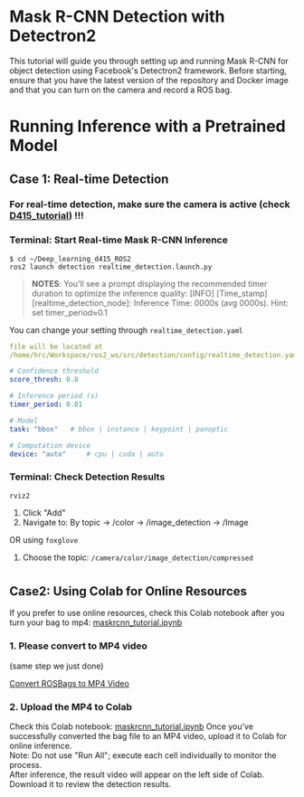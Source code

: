 # Mask R-CNN Detection with Detectron2
This tutorial will guide you through setting up and running Mask R-CNN for object detection using Facebook's Detectron2 framework. Before starting, ensure that you have the latest version of the repository and Docker image and that you can turn on the camera and record a ROS bag.

# Running Inference with a Pretrained Model

## Case 1: Real-time Detection

### **For real-time detection, make sure the camera is active (check [D415_tutorial](https://github.com/LesterLiou/Deep_learning_d415_ROS2/tree/main)) !!!**


### Terminal: Start Real-time Mask R-CNN Inference
```
$ cd ~/Deep_learning_d415_ROS2
ros2 launch detection realtime_detection.launch.py
```
> **NOTES**: You’ll see a prompt displaying the recommended timer duration to optimize the inference quality:
[INFO] [Time_stamp][realtime_detection_node]: Inference Time: 0000s (avg 0000s). Hint: set timer_period≈0.1 

You can change your setting through `realtime_detection.yaml`
```yaml
file will be located at 
/home/hrc/Workspace/ros2_ws/src/detection/config/realtime_detection.yaml

# Confidence threshold
score_thresh: 0.8

# Inference period (s)
timer_period: 0.01

# Model
task: "bbox"   # bbox | instance | keypoint | panoptic

# Computation device
device: "auto"     # cpu | cuda | auto
``` 

### Terminal: Check Detection Results
```
rviz2
```
1. Click "Add"
2. Navigate to: By topic → /color → /image_detection → /Image

OR using `foxglove`
1. Choose the topic: `/camera/color/image_detection/compressed`

#

## Case2: Using Colab for Online Resources
If you prefer to use online resources, check this Colab notebook after you turn your bag to mp4: [maskrcnn_tutorial.ipynb](https://colab.research.google.com/drive/1bfrT6zPpv6CYZ2ITMb3698nsrlaHv2p7?usp=drive_link)  

### 1. Please convert to MP4 video
(same step we just done)

[Convert ROSBags to MP4 Video](https://github.com/LesterLiou/Deep_learning_d415_ROS2/tree/main/README.md#convert-rosbags-to-mp4-video)


### 2. Upload the MP4 to Colab
Check this Colab notebook: [maskrcnn_tutorial.ipynb](https://colab.research.google.com/drive/1bfrT6zPpv6CYZ2ITMb3698nsrlaHv2p7?usp=drive_link)
Once you’ve successfully converted the bag file to an MP4 video, upload it to Colab for online inference.  
Note: Do not use "Run All"; execute each cell individually to monitor the process.  
After inference, the result video will appear on the left side of Colab. Download it to review the detection results.  